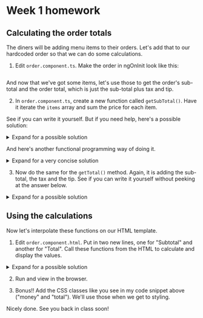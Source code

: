 # Week 1 homework

## Calculating the order totals

The diners will be adding menu items to their orders. Let's add that to our hardcoded order so that we can do some calculations.

1. Edit `order.component.ts`. Make the order in ngOnInit look like this:
```typescript

```

And now that we've got some items, let's use those to get the order's sub-total and the order total, which is just the sub-total plus tax and tip.

2. In `order.component.ts`, create a new function called `getSubTotal()`. Have it iterate the `items` array and sum the price for each item.

See if you can write it yourself. But if you need help, here's a possible solution:

<details>
<summary>Expand for a possible solution</summary>
```typescript
getSubtotal(order: any) {
  return order?.items?.reduce((acc: number, item: any) =>
    acc + item.price, 0);
}
```
</details>

And here's another functional programming way of doing it.

<details>
<summary>Expand for a very concise solution</summary>
```typescript
getSubtotal(order: any) {
  return order?.items?.reduce((acc: number, item: any) =>
    acc + item.price, 0);
}
```
</details>

3. Now do the same for the `getTotal()` method. Again, it is adding the sub-total, the tax and the tip. See if you can write it yourself without peeking at the answer below.

<details>
<summary>Expand for a possible solution</summary>

```typescript
getTotal(order: any) {
  return this.getSubtotal(order) + order.tax + order.tip;
}
```
</details>

## Using the calculations
Now let's interpolate these functions on our HTML template.

1. Edit `order.component.html`. Put in two new lines, one for "Subtotal" and another for "Total". Call these functions from the HTML to calculate and display the values.

<details>
<summary>Expand for a possible solution</summary>

```html
...
<p>Order time: {{ order.orderTime }}</p>
<p>Pickup time: {{ order.pickupTime }}</p>

<p class="money">Subtotal: {{ getSubtotal(order)  }}</p>
<p class="money">Tax: {{order.tax }}</p>
<p class="money">Tip: {{order.tip }}</p>
<p class="money total">Total: {{ getTotal(order) }}</p>
<a [routerLink]="'/orders'">Back to orders</a>
```
</details>

2. Run and view in the browser.

3. Bonus!! Add the CSS classes like you see in my code snippet above ("money" and "total"). We'll use those when we get to styling.

Nicely done. See you back in class soon!
